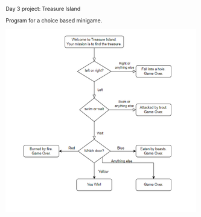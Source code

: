 Day 3 project: Treasure Island

Program for a choice based minigame.

![Flowchart for game logic](Gameflowchart.png)